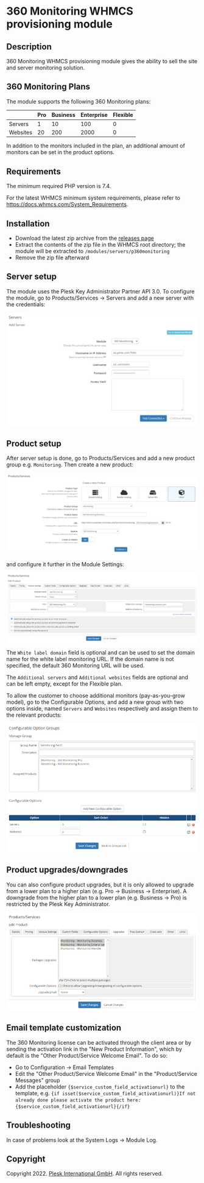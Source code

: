 # 360 Monitoring WHMCS provisioning module

## Description

360 Monitoring WHMCS provisioning module gives the ability to sell the site and server monitoring solution.

## 360 Monitoring Plans

The module supports the following 360 Monitoring plans:

|          | Pro | Business | Enterprise | Flexible |
| -------- | --- | -------- | ---------- | -------- |
| Servers  |  1  | 10       | 100        | 0        |
| Websites | 20  | 200      | 2000       | 0        |

In addition to the monitors included in the plan, an additional amount of monitors can be set in the product options.

## Requirements

The minimum required PHP version is 7.4.

For the latest WHMCS minimum system requirements, please refer to <https://docs.whmcs.com/System_Requirements>.

## Installation

* Download the latest zip archive from the [releases page](https://github.com/plesk/whmcs-360monitoring/releases)
* Extract the contents of the zip file in the WHMCS root directory; the module will be extracted to `/modules/servers/p360monitoring`
* Remove the zip file afterward

## Server setup

The module uses the Plesk Key Administrator Partner API 3.0. To configure the module, go to Products/Services -> Servers and add a new server with the credentials:

![Add Server](./docs/server.png)

## Product setup

After server setup is done, go to Products/Services and add a new product group e.g. `Monitoring`. Then create a new product:

![Add Product](./docs/product.png)

and configure it further in the Module Settings:

![Module Settings](./docs/module-settings.png)

The `White label domain` field is optional and can be used to set the domain name for the white label monitoring URL. If the domain name is not specified, the default 360 Monitoring URL will be used.

The `Additional servers` and `Additional websites` fields are optional and can be left empty, except for the Flexible plan.

To allow the customer to choose additional monitors (pay-as-you-grow model), go to the Configurable Options, and add a new group with two options inside, named `Servers` and `Websites` respectively and assign them to the relevant products:

![Configurable Options](./docs/configurable-options.png)

## Product upgrades/downgrades

You can also configure product upgrades, but it is only allowed to upgrade from a lower plan to a higher plan (e.g. Pro -> Business -> Enterprise). A downgrade from the higher plan to a lower plan (e.g. Business -> Pro) is restricted by the Plesk Key Administrator.

![Product Upgrades](./docs/product-upgrades.png)

## Email template customization

The 360 Monitoring license can be activated through the client area or by sending the activation link in the "New Product Information", which by default is the "Other Product/Service Welcome Email". To do so:

* Go to Configuration -> Email Templates
* Edit the "Other Product/Service Welcome Email" in the "Product/Service Messages" group
* Add the placeholder `{$service_custom_field_activationurl}` to the template, e.g. `{if isset($service_custom_field_activationurl)}If not already done please activate the product here: {$service_custom_field_activationurl}{/if}`

## Troubleshooting

In case of problems look at the System Logs -> Module Log.

## Copyright

Copyright 2022. [Plesk International GmbH](https://www.plesk.com). All rights reserved.

